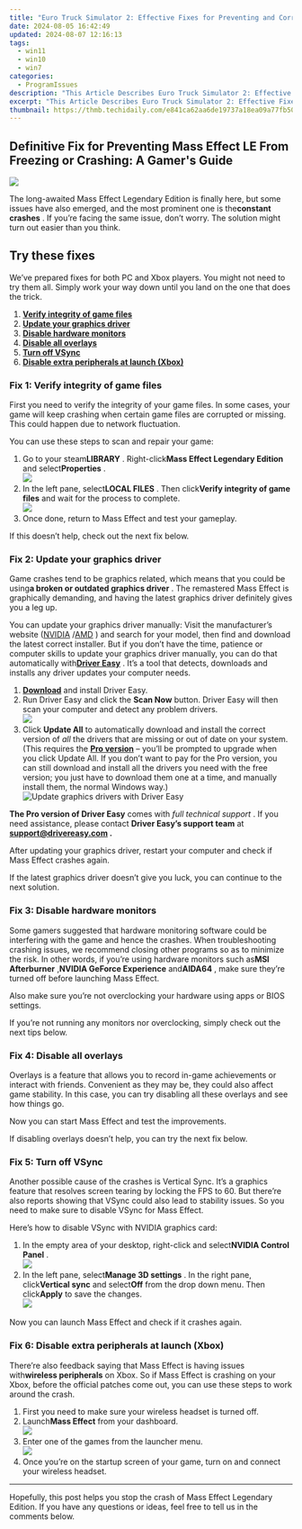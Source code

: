 ```yaml
---
title: "Euro Truck Simulator 2: Effective Fixes for Preventing and Correcting PC Crash Issues"
date: 2024-08-05 16:42:49
updated: 2024-08-07 12:16:13
tags:
  - win11
  - win10
  - win7
categories:
  - ProgramIssues
description: "This Article Describes Euro Truck Simulator 2: Effective Fixes for Preventing and Correcting PC Crash Issues"
excerpt: "This Article Describes Euro Truck Simulator 2: Effective Fixes for Preventing and Correcting PC Crash Issues"
thumbnail: https://thmb.techidaily.com/e841ca62aa6de19737a18ea09a77fb50f1ee7b8f2f1fa7b3ae229b7af797fcf8.jpg
---
```


## Definitive Fix for Preventing Mass Effect LE From Freezing or Crashing: A Gamer's Guide

![](https://images.drivereasy.com/wp-content/uploads/2021/05/mass-effect-featured.jpg)

 The long-awaited Mass Effect Legendary Edition is finally here, but some issues have also emerged, and the most prominent one is the**constant crashes** . If you’re facing the same issue, don’t worry. The solution might turn out easier than you think.

## Try these fixes

 We’ve prepared fixes for both PC and Xbox players. You might not need to try them all. Simply work your way down until you land on the one that does the trick.

1. [**Verify integrity of game files**](https://tools.techidaily.com/drivereasy/download/)
2. [**Update your graphics driver**](https://tools.techidaily.com/drivereasy/download/)
3. [**Disable hardware monitors**](https://tools.techidaily.com/drivereasy/download/)
4. [**Disable all overlays**](https://tools.techidaily.com/drivereasy/download/)
5. [**Turn off VSync**](https://tools.techidaily.com/drivereasy/download/)
6. **[Disable extra peripherals at launch (Xbox)](https://www.drivereasy.com/knowledge/how-to-fix-mass-effect-legendary-edition-crashing-pc-xbox/#fix6)**

### Fix 1: Verify integrity of game files

 First you need to verify the integrity of your game files. In some cases, your game will keep crashing when certain game files are corrupted or missing. This could happen due to network fluctuation.

You can use these steps to scan and repair your game:

1. Go to your steam**LIBRARY** . Right-click**Mass Effect Legendary Edition** and select**Properties** .  
![](https://images.drivereasy.com/wp-content/uploads/2021/05/mass-effect-verify-1.jpg)
2. In the left pane, select**LOCAL FILES** . Then click**Verify integrity of game files** and wait for the process to complete.  
![](https://images.drivereasy.com/wp-content/uploads/2021/05/steam-verify-game-files-1.jpg)
3. Once done, return to Mass Effect and test your gameplay.

If this doesn’t help, check out the next fix below.

### Fix 2: Update your graphics driver

 Game crashes tend to be graphics related, which means that you could be using**a broken or outdated graphics driver** . The remastered Mass Effect is graphically demanding, and having the latest graphics driver definitely gives you a leg up.

 You can update your graphics driver manually: Visit the manufacturer’s website ([NVIDIA](https://tools.techidaily.com/drivereasy/download/) /[AMD](https://www.amd.com/en/support) ) and search for your model, then find and download the latest correct installer. But if you don’t have the time, patience or computer skills to update your graphics driver manually, you can do that automatically with[**Driver Easy**](https://tools.techidaily.com/drivereasy/download/) . It’s a tool that detects, downloads and installs any driver updates your computer needs.

1. **[Download](https://tools.techidaily.com/drivereasy/download/)**  and install Driver Easy.
2. Run Driver Easy and click the **Scan Now** button. Driver Easy will then scan your computer and detect any problem drivers.  
![](https://images.drivereasy.com/wp-content/uploads/2020/12/last-scan-never.png)
3. Click **Update All** to automatically download and install the correct version of _all_ the drivers that are missing or out of date on your system.(This requires the [**Pro version**](https://tools.techidaily.com/drivereasy/download/) – you’ll be prompted to upgrade when you click Update All. If you don’t want to pay for the Pro version, you can still download and install all the drivers you need with the free version; you just have to download them one at a time, and manually install them, the normal Windows way.)  
![Update graphics drivers with Driver Easy](https://images.drivereasy.com/wp-content/uploads/2020/09/de-update-all-rtx-3080.jpg)

**The Pro version of Driver Easy** comes with _full technical support_ . If you need assistance, please contact **Driver Easy’s support team** at **[support@drivereasy.com](https://tools.techidaily.com/drivereasy/download/) .**

 After updating your graphics driver, restart your computer and check if Mass Effect crashes again.

 If the latest graphics driver doesn’t give you luck, you can continue to the next solution.

### Fix 3: Disable hardware monitors

 Some gamers suggested that hardware monitoring software could be interfering with the game and hence the crashes. When troubleshooting crashing issues, we recommend closing other programs so as to minimize the risk. In other words, if you’re using hardware monitors such as**MSI Afterburner** ,**NVIDIA GeForce Experience** and**AIDA64** , make sure they’re turned off before launching Mass Effect.

 Also make sure you’re not overclocking your hardware using apps or BIOS settings.

 If you’re not running any monitors nor overclocking, simply check out the next tips below.

### Fix 4: Disable all overlays

 Overlays is a feature that allows you to record in-game achievements or interact with friends. Convenient as they may be, they could also affect game stability. In this case, you can try disabling all these overlays and see how things go.

Now you can start Mass Effect and test the improvements.

 If disabling overlays doesn’t help, you can try the next fix below.

### Fix 5: Turn off VSync

 Another possible cause of the crashes is Vertical Sync. It’s a graphics feature that resolves screen tearing by locking the FPS to 60\. But there’re also reports showing that VSync could also lead to stability issues. So you need to make sure to disable VSync for Mass Effect.

Here’s how to disable VSync with NVIDIA graphics card:

1. In the empty area of your desktop, right-click and select**NVIDIA Control Panel** .  
![](https://images.drivereasy.com/wp-content/uploads/2021/04/nvidia-control-panel.jpg)
2. In the left pane, select**Manage 3D settings** . In the right pane, click**Vertical sync** and select**Off** from the drop down menu. Then click**Apply** to save the changes.  
![](https://images.drivereasy.com/wp-content/uploads/2020/09/nvidia-1.jpg)

Now you can launch Mass Effect and check if it crashes again.

### Fix 6: Disable extra peripherals at launch (Xbox)

 There’re also feedback saying that Mass Effect is having issues with**wireless peripherals** on Xbox. So if Mass Effect is crashing on your Xbox, before the official patches come out, you can use these steps to work around the crash.

1. First you need to make sure your wireless headset is turned off.
2. Launch**Mass Effect** from your dashboard.  
![](https://images.drivereasy.com/wp-content/uploads/2021/05/mass-effect-xbox-1.jpg)
3. Enter one of the games from the launcher menu.  
![](https://images.drivereasy.com/wp-content/uploads/2021/05/mass-effect-xbox-2.jpg)
4. Once you’re on the startup screen of your game, turn on and connect your wireless headset.

---

 Hopefully, this post helps you stop the crash of Mass Effect Legendary Edition. If you have any questions or ideas, feel free to tell us in the comments below.

<ins class="adsbygoogle"
     style="display:block"
     data-ad-format="autorelaxed"
     data-ad-client="ca-pub-7571918770474297"
     data-ad-slot="1223367746"></ins>



<ins class="adsbygoogle"
     style="display:block"
     data-ad-client="ca-pub-7571918770474297"
     data-ad-slot="8358498916"
     data-ad-format="auto"
     data-full-width-responsive="true"></ins>
